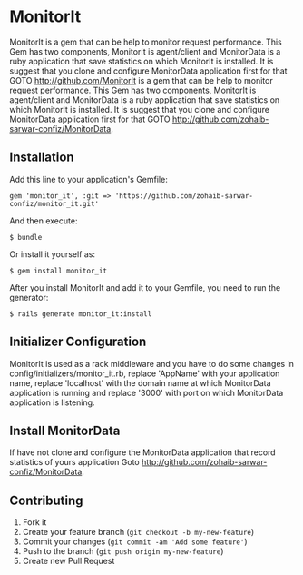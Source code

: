 # MonitorIt

MonitorIt is a gem that can be help to monitor request performance. This Gem has two components, MonitorIt is agent/client and MonitorData is a ruby application that save statistics on which MonitorIt is installed. It is suggest that you clone and configure MonitorData application first for that GOTO http://github.com/MonitorIt is a gem that can be help to monitor request performance. This Gem has two components, MonitorIt is agent/client and MonitorData is a ruby application that save statistics on which MonitorIt is installed. It is suggest that you clone and configure MonitorData application first for that GOTO http://github.com/zohaib-sarwar-confiz/MonitorData.

## Installation

Add this line to your application's Gemfile:

    gem 'monitor_it', :git => 'https://github.com/zohaib-sarwar-confiz/monitor_it.git'

And then execute:

    $ bundle

Or install it yourself as:

    $ gem install monitor_it

After you install MonitorIt and add it to your Gemfile, you need to run the generator:

    $ rails generate monitor_it:install

## Initializer Configuration

MonitorIt is used as a rack middleware and you have to do some changes in config/initializers/monitor_it.rb, replace 'AppName' with your application name, replace 'localhost' with the domain name at which MonitorData application is running and replace '3000' with port on which MonitorData application is listening.

## Install MonitorData

If have not clone and configure the MonitorData application that record statistics of yours application Goto http://github.com/zohaib-sarwar-confiz/MonitorData.

## Contributing

1. Fork it
2. Create your feature branch (`git checkout -b my-new-feature`)
3. Commit your changes (`git commit -am 'Add some feature'`)
4. Push to the branch (`git push origin my-new-feature`)
5. Create new Pull Request